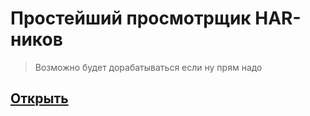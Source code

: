 # Простейший просмотрщик HAR-ников

> Возможно будет дорабатываться если ну прям надо

## [Открыть](https://sunriselink.github.io/har-viewer)
